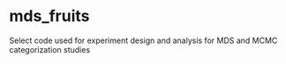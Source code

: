 # mds_fruits

Select code used for experiment design and analysis for MDS and MCMC categorization studies
